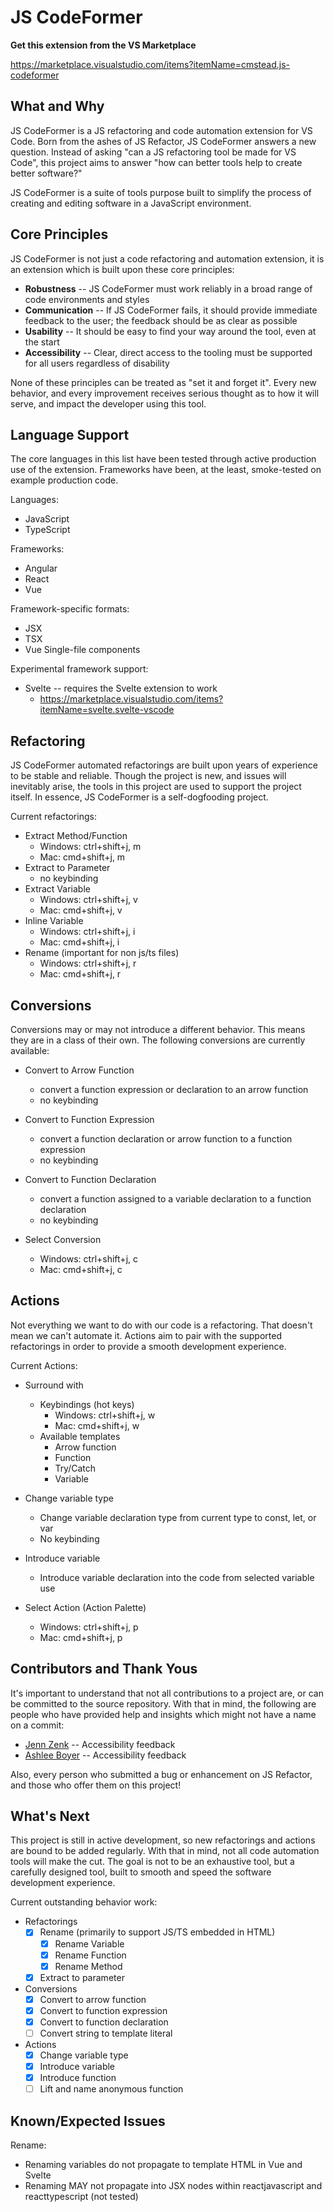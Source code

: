# JS CodeFormer #

**Get this extension from the VS Marketplace**

https://marketplace.visualstudio.com/items?itemName=cmstead.js-codeformer

## What and Why ##

JS CodeFormer is a JS refactoring and code automation extension for VS Code. Born from the ashes of JS Refactor, JS CodeFormer answers a new question. Instead of asking "can a JS refactoring tool be made for VS Code", this project aims to answer "how can better tools help to create better software?"

JS CodeFormer is a suite of tools purpose built to simplify the process of creating and editing software in a JavaScript environment.

## Core Principles ##

JS CodeFormer is not just a code refactoring and automation extension, it is an extension which is built upon these core principles:

- **Robustness** -- JS CodeFormer must work reliably in a broad range of code environments and styles
- **Communication** -- If JS CodeFormer fails, it should provide immediate feedback to the user; the feedback should be as clear as possible
- **Usability** -- It should be easy to find your way around the tool, even at the start
- **Accessibility** -- Clear, direct access to the tooling must be supported for all users regardless of disability 

None of these principles can be treated as "set it and forget it". Every new behavior, and every improvement receives serious thought as to how it will serve, and impact the developer using this tool.

## Language Support ##

The core languages in this list have been tested through active production use of the extension. Frameworks have been, at the least, smoke-tested on example production code.

Languages:

- JavaScript
- TypeScript

Frameworks:

- Angular
- React
- Vue

Framework-specific formats:

- JSX
- TSX
- Vue Single-file components

Experimental framework support:

- Svelte -- requires the Svelte extension to work
    - https://marketplace.visualstudio.com/items?itemName=svelte.svelte-vscode

## Refactoring ##

JS CodeFormer automated refactorings are built upon years of experience to be stable and reliable. Though the project is new, and issues will inevitably arise, the tools in this project are used to support the project itself. In essence, JS CodeFormer is a self-dogfooding project.

Current refactorings:

- Extract Method/Function
    - Windows: ctrl+shift+j, m
    - Mac: cmd+shift+j, m
- Extract to Parameter
    - no keybinding
- Extract Variable
    - Windows: ctrl+shift+j, v
    - Mac: cmd+shift+j, v
- Inline Variable
    - Windows: ctrl+shift+j, i
    - Mac: cmd+shift+j, i
- Rename (important for non js/ts files)
    - Windows: ctrl+shift+j, r
    - Mac: cmd+shift+j, r

## Conversions ##

Conversions may or may not introduce a different behavior. This means they are in a class of their own. The following conversions are currently available:

- Convert to Arrow Function
    - convert a function expression or declaration to an arrow function
    - no keybinding
- Convert to Function Expression
    - convert a function declaration or arrow function to a function expression
    - no keybinding
- Convert to Function Declaration
    - convert a function assigned to a variable declaration to a function declaration
    - no keybinding

- Select Conversion
    - Windows: ctrl+shift+j, c
    - Mac: cmd+shift+j, c

## Actions ##

Not everything we want to do with our code is a refactoring. That doesn't mean we can't automate it. Actions aim to pair with the supported refactorings in order to provide a smooth development experience.

Current Actions:

- Surround with
    - Keybindings (hot keys)
        - Windows: ctrl+shift+j, w
        - Mac: cmd+shift+j, w
    - Available templates
        - Arrow function
        - Function
        - Try/Catch
        - Variable
- Change variable type
    - Change variable declaration type from current type to const, let, or var
    - No keybinding
- Introduce variable
    - Introduce variable declaration into the code from selected variable use

- Select Action (Action Palette)
    - Windows: ctrl+shift+j, p
    - Mac: cmd+shift+j, p

## Contributors and Thank Yous #

It's important to understand that not all contributions to a project are, or can be committed to the source repository. With that in mind, the following are people who have provided help and insights which might not have a name on a commit:

- [Jenn Zenk](https://github.com/jzenk) -- Accessibility feedback
- [Ashlee Boyer](https://twitter.com/AshleeMBoyer) -- Accessibility feedback

Also, every person who submitted a bug or enhancement on JS Refactor, and those who offer them on this project!

## What's Next ##

This project is still in active development, so new refactorings and actions are bound to be added regularly. With that in mind, not all code automation tools will make the cut. The goal is not to be an exhaustive tool, but a carefully designed tool, built to smooth and speed the software development experience.

Current outstanding behavior work:

- Refactorings
    - [x] Rename (primarily to support JS/TS embedded in HTML)
        - [x] Rename Variable
        - [x] Rename Function
        - [x] Rename Method
    - [x] Extract to parameter
- Conversions
    - [x] Convert to arrow function
    - [x] Convert to function expression
    - [x] Convert to function declaration
    - [ ] Convert string to template literal
- Actions
    - [x] Change variable type
    - [x] Introduce variable
    - [x] Introduce function
    - [ ] Lift and name anonymous function

## Known/Expected Issues ##

Rename:

- Renaming variables do not propagate to template HTML in Vue and Svelte
- Renaming MAY not propagate into JSX nodes within reactjavascript and reacttypescript (not tested)